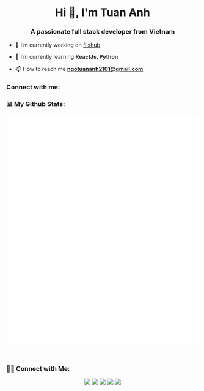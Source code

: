 <h1 align="center">Hi 👋, I'm Tuan Anh</h1>
<h3 align="center">A passionate full stack developer from Vietnam</h3>

- 🔭 I’m currently working on [flixhub](https://github.com/ngotuananh101/flixhub-app)

- 🌱 I’m currently learning **ReactJs, Python**

- 📫 How to reach me **ngotuananh2101@gmail.com**

<h3 align="left">Connect with me:</h3>
<p align="left">
</p>

### 📊 My Github Stats:
<a href='https://github.com/ngotuananh101/github-stats'>

![Stats Overview](https://github.com/ngotuananh101/github-stats/raw/master/generated/overview.svg)
![Most Used Languages](https://github.com/ngotuananh101/github-stats/raw/master/generated/languages.svg)

</a>
<br>

### 🤝🏻 Connect with Me:
<p align="center">
<a href="https://www.linkedin.com/in/ngotuananh2101/"><img src="https://img.shields.io/badge/-ngotuananh2101-0077B5?style=flat&logo=Linkedin&logoColor=white"/></a>
<a href="https://www.facebook.com/ngotuananh2101/"><img src="https://img.shields.io/badge/-ngotuananh2101-1877F2?style=flat&logo=Facebook&logoColor=white"/></a>
<a href="https://twitter.com/ponta_ngo"><img src="https://img.shields.io/badge/-ponta_ngo-1DA1F2?style=flat&logo=Twitter&logoColor=white"/></a>
<a href="https://instagram.com/anhnt2101"><img src="https://img.shields.io/badge/-anhnt2101-E4405F?style=flat&logo=Instagram&logoColor=white"/></a>
<a href="https://t.me/ngotuananh2101"><img src="https://img.shields.io/badge/-ngotuananh2101-0088CC?style=flat&logo=Telegram&logoColor=white"/></a>
</p>
